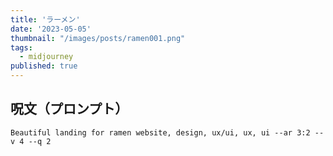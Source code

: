 ```yaml
---
title: 'ラーメン'
date: '2023-05-05'
thumbnail: "/images/posts/ramen001.png"
tags:
  - midjourney
published: true
---
```


## 呪文（プロンプト）
```
Beautiful landing for ramen website, design, ux/ui, ux, ui --ar 3:2 --v 4 --q 2
```